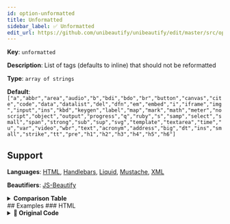 ```yaml
---
id: option-unformatted
title: Unformatted
sidebar_label: ✅ Unformatted
edit_url: https://github.com/unibeautify/unibeautify/edit/master/src/options.ts
---
```

**Key**: `unformatted`

**Description**: List of tags (defaults to inline) that should not be reformatted

**Type**: `array of strings`

**Default**: `["a","abbr","area","audio","b","bdi","bdo","br","button","canvas","cite","code","data","datalist","del","dfn","em","embed","i","iframe","img","input","ins","kbd","keygen","label","map","mark","math","meter","noscript","object","output","progress","q","ruby","s","samp","select","small","span","strong","sub","sup","svg","template","textarea","time","u","var","video","wbr","text","acronym","address","big","dt","ins","small","strike","tt","pre","h1","h2","h3","h4","h5","h6"]`

## Support
**Languages**: [HTML](/docs/language-html.html), [Handlebars](/docs/language-handlebars.html), [Liquid](/docs/language-liquid.html), [Mustache](/docs/language-mustache.html), [XML](/docs/language-xml.html)

**Beautifiers**: [JS-Beautify](/docs/beautifier-js-beautify.html)

<details><summary><strong>Comparison Table</strong></summary>
| Language | [JS-Beautify](/docs/beautifier-js-beautify.html) |
| --- | --- |
| [HTML](/docs/language-html.html) | &#9989; |
| [Handlebars](/docs/language-handlebars.html) | &#9989; |
| [Liquid](/docs/language-liquid.html) | &#9989; |
| [Mustache](/docs/language-mustache.html) | &#9989; |
| [XML](/docs/language-xml.html) | &#9989; |
</details>
## Examples
### HTML
<details><summary><strong>🚧 Original Code</strong></summary>
```HTML
<div>
<h1>Unformatted</h1>
<div>
<span>Un<span>formatted</span></span>
</div>
<span><span>For</span><span>mat</span><span>ted</span></span>
<div><div>For</div><div>mat</div><div>ted</div></div>
</div>

```
</details>
<details><summary><strong>🔧 `[]`</strong></summary>
Using [JS-Beautify](/docs/beautifier-js-beautify.html) beautifier:
```HTML
<div>
  <h1>Unformatted</h1>
  <div>
    <span>Un
      <span>formatted</span>
    </span>
  </div>
  <span>
    <span>For</span>
    <span>mat</span>
    <span>ted</span>
  </span>
  <div>
    <div>For</div>
    <div>mat</div>
    <div>ted</div>
  </div>
</div>
```
<details><summary>Configuration</summary>
A `.unibeautify.json` file would look like the following:
```json
{
  "HTML": {
    "indent_size": 2,
    "indent_char": " ",
    "unformatted": []
  }
}
```
</details>
<details><summary>Difference from original</summary>
```diff
Index: 
===================================================================
--- 	Original
+++ 	Beautified
@@ -1,8 +1,18 @@
 <div>␊
-<h1>Unformatted</h1>␊
-<div>␊
-<span>Un<span>formatted</span></span>␊
-</div>␊
-<span><span>For</span><span>mat</span><span>ted</span></span>␊
-<div><div>For</div><div>mat</div><div>ted</div></div>␊
-</div>␊
+␣␣<h1>Unformatted</h1>␊
+␣␣<div>␊
+␣␣␣␣<span>Un␊
+␣␣␣␣␣␣<span>formatted</span>␊
+␣␣␣␣</span>␊
+␣␣</div>␊
+␣␣<span>␊
+␣␣␣␣<span>For</span>␊
+␣␣␣␣<span>mat</span>␊
+␣␣␣␣<span>ted</span>␊
+␣␣</span>␊
+␣␣<div>␊
+␣␣␣␣<div>For</div>␊
+␣␣␣␣<div>mat</div>␊
+␣␣␣␣<div>ted</div>␊
+␣␣</div>␊
+</div>
\ No newline at end of file

```
</details>
</details>
<details><summary><strong>🔧 `["a","abbr","area","audio","b","bdi","bdo","br","button","canvas","cite","code","data","datalist","del","dfn","em","embed","i","iframe","img","input","ins","kbd","keygen","label","map","mark","math","meter","noscript","object","output","progress","q","ruby","s","samp","select","small","span","strong","sub","sup","svg","template","textarea","time","u","var","video","wbr","text","acronym","address","big","dt","ins","small","strike","tt","pre","h1","h2","h3","h4","h5","h6"]`</strong></summary>
Using [JS-Beautify](/docs/beautifier-js-beautify.html) beautifier:
```HTML
<div>
  <h1>Unformatted</h1>
  <div>
    <span>Un<span>formatted</span></span>
  </div>
  <span><span>For</span><span>mat</span><span>ted</span></span>
  <div>
    <div>For</div>
    <div>mat</div>
    <div>ted</div>
  </div>
</div>
```
<details><summary>Configuration</summary>
A `.unibeautify.json` file would look like the following:
```json
{
  "HTML": {
    "indent_size": 2,
    "indent_char": " ",
    "unformatted": [
      "a",
      "abbr",
      "area",
      "audio",
      "b",
      "bdi",
      "bdo",
      "br",
      "button",
      "canvas",
      "cite",
      "code",
      "data",
      "datalist",
      "del",
      "dfn",
      "em",
      "embed",
      "i",
      "iframe",
      "img",
      "input",
      "ins",
      "kbd",
      "keygen",
      "label",
      "map",
      "mark",
      "math",
      "meter",
      "noscript",
      "object",
      "output",
      "progress",
      "q",
      "ruby",
      "s",
      "samp",
      "select",
      "small",
      "span",
      "strong",
      "sub",
      "sup",
      "svg",
      "template",
      "textarea",
      "time",
      "u",
      "var",
      "video",
      "wbr",
      "text",
      "acronym",
      "address",
      "big",
      "dt",
      "ins",
      "small",
      "strike",
      "tt",
      "pre",
      "h1",
      "h2",
      "h3",
      "h4",
      "h5",
      "h6"
    ]
  }
}
```
</details>
<details><summary>Difference from original</summary>
```diff
Index: a,abbr,area,audio,b,bdi,bdo,br,button,canvas,cite,code,data,datalist,del,dfn,em,embed,i,iframe,img,input,ins,kbd,keygen,label,map,mark,math,meter,noscript,object,output,progress,q,ruby,s,samp,select,small,span,strong,sub,sup,svg,template,textarea,time,u,var,video,wbr,text,acronym,address,big,dt,ins,small,strike,tt,pre,h1,h2,h3,h4,h5,h6
===================================================================
--- a,abbr,area,audio,b,bdi,bdo,br,button,canvas,cite,code,data,datalist,del,dfn,em,embed,i,iframe,img,input,ins,kbd,keygen,label,map,mark,math,meter,noscript,object,output,progress,q,ruby,s,samp,select,small,span,strong,sub,sup,svg,template,textarea,time,u,var,video,wbr,text,acronym,address,big,dt,ins,small,strike,tt,pre,h1,h2,h3,h4,h5,h6	Original
+++ a,abbr,area,audio,b,bdi,bdo,br,button,canvas,cite,code,data,datalist,del,dfn,em,embed,i,iframe,img,input,ins,kbd,keygen,label,map,mark,math,meter,noscript,object,output,progress,q,ruby,s,samp,select,small,span,strong,sub,sup,svg,template,textarea,time,u,var,video,wbr,text,acronym,address,big,dt,ins,small,strike,tt,pre,h1,h2,h3,h4,h5,h6	Beautified
@@ -1,8 +1,12 @@
 <div>␊
-<h1>Unformatted</h1>␊
-<div>␊
-<span>Un<span>formatted</span></span>␊
-</div>␊
-<span><span>For</span><span>mat</span><span>ted</span></span>␊
-<div><div>For</div><div>mat</div><div>ted</div></div>␊
-</div>␊
+␣␣<h1>Unformatted</h1>␊
+␣␣<div>␊
+␣␣␣␣<span>Un<span>formatted</span></span>␊
+␣␣</div>␊
+␣␣<span><span>For</span><span>mat</span><span>ted</span></span>␊
+␣␣<div>␊
+␣␣␣␣<div>For</div>␊
+␣␣␣␣<div>mat</div>␊
+␣␣␣␣<div>ted</div>␊
+␣␣</div>␊
+</div>
\ No newline at end of file

```
</details>
</details>